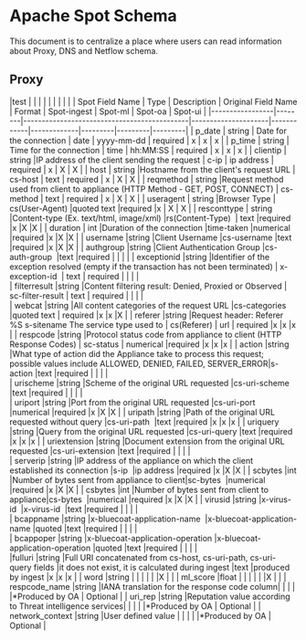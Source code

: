 # Apache Spot Schema 

This document is to centralize a place where users can read information about Proxy, DNS and Netflow schema.

## Proxy

|test | | | | | | | | |
| Spot Field Name | Type   | Description                                 | Original Field Name | Format     | Spot-ingest | Spot-ml | Spot-oa | Spot-ui | 
|-----------------|--------|---------------------------------------------|---------------------|------------|-------------|---------|---------|---------|
| p_date          | string | Date for the connection                     |        date         | yyyy-mm-dd |   required  |    x    |    x    |    x    |
| p_time	      | string | Time for the connection	                 |        time	       |  hh:MM:SS  |	required  |    x    |    x    |    x    |
| clientip        | string |IP address of the client sending the request |        c-ip	       | ip address	|   required  |    x	|    X	  |    X    |
| host        	  | string |Hostname from the client's request URL	     |       cs-host	   |    text	|   required  |    x	|    X	  |    X    |
| reqmethod	      | string |Request method used from client to appliance (HTTP Method - GET, POST, CONNECT) |	cs-method | 	text |	required |	x |	X	| X |
| useragent	      | string |Browser Type	                             | cs(User-Agent)	   |quoted text	|required 	  |x	    |  X	  |    X    |
| resconttype	  | string |Content-type (Ex. text/html, image/xml)	     |rs(Content-Type) 	   | text	    |required	  |x	    |X	      |X        |
| duration	      |  int   |Duration of the connection	                 |time-taken	       |numerical	|required	  |x	    |X	      |X        |
| username	      |string  |Client Username	                             |cs-username	       |text	    |required	  |x	    |X	      |X        |
| authgroup   	  |string  |Client Authentication Group	                 |cs-auth-group 	   |text	    |required	  |		    |         |         |
| exceptionid	  |string  |Identifier of the exception resolved (empty if the transaction has not been terminated) |	x-exception-id 	| text	| required | | | |	
| filterresult    |string  |Content filtering result: Denied, Proxied or Observed | sc-filter-result | text | required    |         |         |         |			
| webcat	      |string  |All content categories of the request URL	 |cs-categories        |quoted text	| required    |x        |x	      |X        |
| referer	      |string  |Request header: Referer %S s-sitename The service type used to | cs(Referer) | url | required |x	    |x	      |x        |
| respcode	      |string  |Protocol status code from appliance to client (HTTP Response Codes) | sc-status | numerical |required |x |x	      |x        |
| action	      |string  |What type of action did the Appliance take to process this request; possible values include ALLOWED, DENIED, FAILED, SERVER_ERROR|s-action |text |required | | | | 			
| urischeme	      |string  |Scheme of the original URL requested	     |cs-uri-scheme 	   |text	    |required	  |         |         |         |		
| uriport	      |string  |Port from the original URL requested	     |cs-uri-port 	       |numerical	|required	  |x	    |X	      |X        |
| uripath	      |string  |Path of the original URL requested without query |cs-uri-path 	   |text	    |required	  |x	    |x	      |x        |
| uriquery	      |string  |Query from the original URL requested	     |cs-uri-query	       |text	    |required	  |x	    |x	      |x        |
| uriextension	  |string  |Document extension from the original URL requested |cs-uri-extension |text	    |required	  |         |         |         |		
| serverip	      |string  |IP address of the appliance on which the client established its connection |s-ip  |ip address |required |x |X	  |X        |
| scbytes	      |int	   |Number of bytes sent from appliance to client|sc-bytes             |numerical	|required	  |x	    |X	      |X        |
| csbytes	      |int	   |Number of bytes sent from client to appliance|cs-bytes 	           |numerical	|required	  |x	    |X	      |X        |
| virusid	      |string  |x-virus-id 	                                 |x-virus-id 	       |text	    |required	  |         |         |         |		
| bcappname	      |string  |x-bluecoat-application-name 	             |x-bluecoat-application-name |quoted |text |required |     |         |         |			
| bcappoper	      |string  |x-bluecoat-application-operation	         |x-bluecoat-application-operation |quoted |text |required | |        |         |			
|fulluri	      |string  |Full URI concatenated from cs-host, cs-uri-path, cs-uri-query fields |it does not exist, it is calculated during ingest |text |produced by ingest |x |x	|x |
| word 	          |string  |                      					     |                     |            |             |         |X	      |         |
| ml_score	      |float   |					                         |                     |            |             |         |X	      |         |
| respcode_name   |string  |IANA translation for the response code column|                     |            |             |         |*Produced by OA | Optional |
| uri_rep	      |string  |Reputation value according to Threat intelligence services| 	   |			|             |         |*Produced by OA | Optional |
| network_context |string  |User defined value					         |                     |            |             |         |*Produced by OA | Optional |
